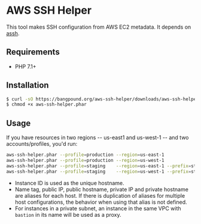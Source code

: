 AWS SSH Helper
==============

This tool makes SSH configuration from AWS EC2 metadata. It depends on
[assh](https://github.com/moul/advanced-ssh-config).

Requirements
------------

* PHP 7.1+

Installation
------------

```sh
$ curl -sO https://bangpound.org/aws-ssh-helper/downloads/aws-ssh-helper.phar
$ chmod +x aws-ssh-helper.phar
```

Usage
-----

If you have resources in two regions -- us-east1 and us-west-1 -- and
two accounts/profiles, you'd run:

```bash
aws-ssh-helper.phar --profile=production --region=us-east-1               > ~/.ssh/assh.d/bangpound-production-us-east-1.yaml
aws-ssh-helper.phar --profile=production --region=us-west-1               > ~/.ssh/assh.d/bangpound-production-us-west-1.yaml
aws-ssh-helper.phar --profile=staging    --region=us-east-1 --prefix=stg- > ~/.ssh/assh.d/bangpound-staging-us-east-1.yaml
aws-ssh-helper.phar --profile=staging    --region=us-west-1 --prefix=stg- > ~/.ssh/assh.d/bangpound-staging-us-west-1.yaml
```

* Instance ID is used as the unique hostname.
* Name tag, public IP, public hostname, private IP and private
  hostname are aliases for each host. If there is duplication of aliases
  for multiple host configurations, the behavior when using that alias
  is not defined.
* For instances in a private subnet, an instance in the same VPC with
  `bastion` in its name will be used as a proxy.

